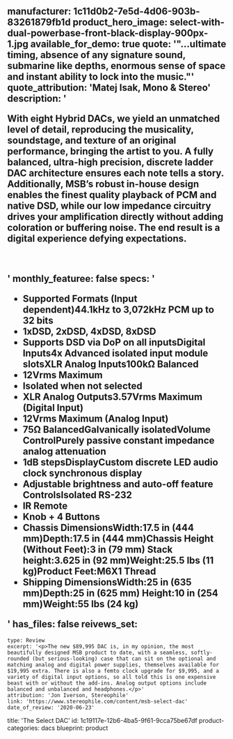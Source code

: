 manufacturer: 1c11d0b2-7e5d-4d06-903b-83261879fb1d
product_hero_image: select-with-dual-powerbase-front-black-display-900px-1.jpg
available_for_demo: true
quote: '"...ultimate timing, absence of any signature sound, submarine like depths, enormous sense of space and instant ability to lock into the music."'
quote_attribution: 'Matej Isak, Mono & Stereo'
description: '<p>With eight Hybrid DACs, we yield an unmatched level of detail, reproducing the musicality, soundstage, and texture of an original performance, bringing the artist to you. A fully balanced, ultra-high precision, discrete ladder DAC architecture ensures each note tells a story. Additionally, MSB’s robust in-house design enables the finest quality playback of PCM and native DSD, while our low impedance circuitry drives your amplification directly without adding coloration or buffering noise. The end result is a digital experience defying expectations.</p><p><br></p>'
monthly_featuree: false
specs: '<ul><li>Supported Formats (Input dependent)44.1kHz to 3,072kHz PCM up to 32 bits<br></li><li>1xDSD, 2xDSD, 4xDSD, 8xDSD<br></li><li>Supports DSD via DoP on all inputsDigital Inputs4x Advanced isolated input module slotsXLR Analog Inputs100kΩ Balanced<br></li><li>12Vrms Maximum<br></li><li>Isolated when not selected<br></li><li>XLR Analog Outputs3.57Vrms Maximum (Digital Input)<br></li><li>12Vrms Maximum (Analog Input)<br></li><li>75Ω BalancedGalvanically isolatedVolume ControlPurely passive constant impedance analog attenuation<br></li><li>1dB stepsDisplayCustom discrete LED audio clock synchronous display<br></li><li>Adjustable brightness and auto-off feature ControlsIsolated RS-232<br></li><li>IR Remote<br></li><li>Knob + 4 Buttons<br></li><li><b>Chassis Dimensions</b>Width:17.5 in (444 mm)Depth:17.5 in (444 mm)Chassis Height (Without Feet):3 in (79 mm) Stack height:3.625 in (92 mm)Weight:25.5 lbs (11 kg)Product Feet:M6X1 Thread<br></li><li><b>Shipping Dimensions</b>Width:25 in (635 mm)Depth:25 in (625 mm) Height:10 in (254 mm)Weight:55 lbs (24 kg)<br></li></ul>'
has_files: false
reivews_set:
  -
    type: Review
    excerpt: '<p>The new $89,995 DAC is, in my opinion, the most beautifully designed MSB product to date, with a seamless, softly-rounded (but serious-looking) case that can sit on the optional and matching analog and digital power supplies, themselves available for $19,995 extra. There is also a femto clock upgrade for $9,995, and a variety of digital input options, so all told this is one expensive beast with or without the add-ins. Analog output options include balanced and unbalanced and headphones.</p>'
    attribution: 'Jon Iverson, Stereophile'
    link: 'https://www.stereophile.com/content/msb-select-dac'
    date_of_review: '2020-06-23'
title: 'The Select DAC'
id: 1c19117e-12b6-4ba5-9f61-9cca75be67df
product-categories: dacs
blueprint: product
